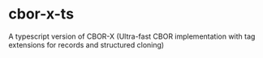 # cbor-x-ts
A typescript version of CBOR-X (Ultra-fast CBOR implementation with tag extensions for records and structured cloning)
